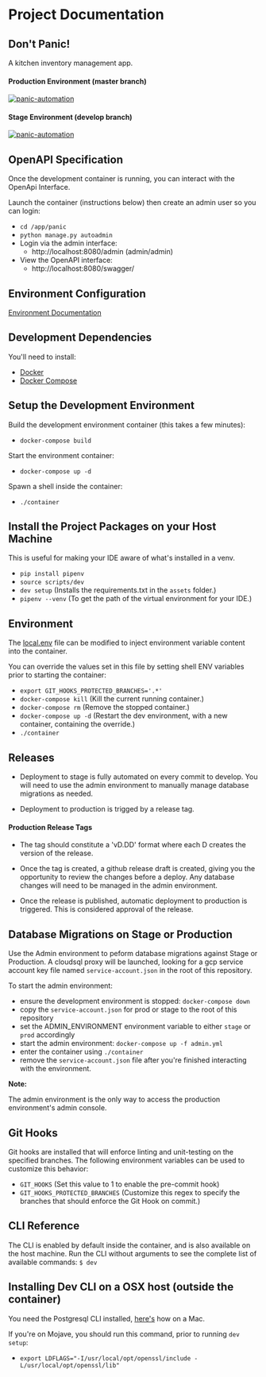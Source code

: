 # Project Documentation

## Don't Panic!

A kitchen inventory management app.

#### Production Environment (master branch)
[![panic-automation](https://github.com/niall-byrne/panic/workflows/panic%20Automation/badge.svg?branch=master)](https://github.com/niall-byrne/panic/actions)

#### Stage Environment (develop branch)
[![panic-automation](https://github.com/niall-byrne/panic/workflows/panic%20Automation/badge.svg?branch=develop)](https://github.com/niall-byrne/panic/actions)

## OpenAPI Specification

Once the development container is running, you can interact with the OpenApi Interface.

Launch the container (instructions below) then create an admin user so you can login:
- `cd /app/panic`
- `python manage.py autoadmin`
- Login via the admin interface: 
  - http://localhost:8080/admin  (admin/admin)
- View the OpenAPI interface: 
  - http://localhost:8080/swagger/

## Environment Configuration

[Environment Documentation](./environments/README.md)

## Development Dependencies

You'll need to install:
 - [Docker](https://www.docker.com/) 
 - [Docker Compose](https://docs.docker.com/compose/install/)

## Setup the Development Environment

Build the development environment container (this takes a few minutes):
- `docker-compose build`

Start the environment container:
- `docker-compose up -d`

Spawn a shell inside the container:
- `./container`

## Install the Project Packages on your Host Machine
This is useful for making your IDE aware of what's installed in a venv.

- `pip install pipenv`
- `source scripts/dev`
- `dev setup` (Installs the requirements.txt in the `assets` folder.)
- `pipenv --venv` (To get the path of the virtual environment for your IDE.)

## Environment
The [local.env](environments/local.env) file can be modified to inject environment variable content into the container.

You can override the values set in this file by setting shell ENV variables prior to starting the container:
- `export GIT_HOOKS_PROTECTED_BRANCHES='.*'`
- `docker-compose kill` (Kill the current running container.)
- `docker-compose rm` (Remove the stopped container.)
- `docker-compose up -d` (Restart the dev environment, with a new container, containing the override.)
- `./container`

## Releases

- Deployment to stage is fully automated on every commit to develop.  You will need to use the admin environment to manually manage database migrations as needed.

- Deployment to production is trigged by a release tag.

#### Production Release Tags

- The tag should constitute a 'vD.DD' format where each D creates the version of the release.

- Once the tag is created, a github release draft is created, giving you the opportunity to review the changes before a deploy. Any database changes will need to be managed in the admin environment.

- Once the release is published, automatic deployment to production is triggered.  This is considered approval of the release.

## Database Migrations on Stage or Production

Use the Admin environment to peform database migrations against Stage or Production.
A cloudsql proxy will be launched, looking for a gcp service account key file named `service-account.json` in the root of this repository.

To start the admin environment:
- ensure the development environment is stopped: `docker-compose down`
- copy the `service-account.json` for prod or stage to the root of this repository
- set the ADMIN_ENVIRONMENT environment variable to either `stage` or `prod` accordingly
- start the admin environment: `docker-compose up -f admin.yml`
- enter the container using `./container`
- remove the `service-account.json` file after you're finished interacting with the environment.

**Note:**

The admin environment is the only way to access the production environment's admin console.

## Git Hooks
Git hooks are installed that will enforce linting and unit-testing on the specified branches.
The following environment variables can be used to customize this behavior:

- `GIT_HOOKS` (Set this value to 1 to enable the pre-commit hook)
- `GIT_HOOKS_PROTECTED_BRANCHES` (Customize this regex to specify the branches that should enforce the Git Hook on commit.)

## CLI Reference
The CLI is enabled by default inside the container, and is also available on the host machine.
Run the CLI without arguments to see the complete list of available commands: `$ dev`

## Installing Dev CLI on a OSX host (outside the container)

You need the Postgresql CLI installed, [here's](https://www.compose.com/articles/postgresql-tips-installing-the-postgresql-client/
) how on a Mac.

If you're on Mojave, you should run this command, prior to running `dev setup`:
- `export LDFLAGS="-I/usr/local/opt/openssl/include -L/usr/local/opt/openssl/lib"`

